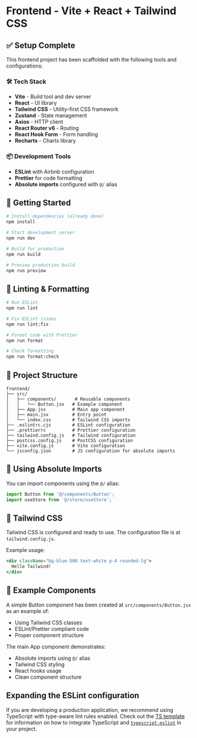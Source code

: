 # Frontend - Vite + React + Tailwind CSS

## ✅ Setup Complete

This frontend project has been scaffolded with the following tools and configurations:

### 🛠️ Tech Stack

- **Vite** - Build tool and dev server
- **React** - UI library
- **Tailwind CSS** - Utility-first CSS framework
- **Zustand** - State management
- **Axios** - HTTP client
- **React Router v6** - Routing
- **React Hook Form** - Form handling
- **Recharts** - Charts library

### 📦 Development Tools

- **ESLint** with Airbnb configuration
- **Prettier** for code formatting
- **Absolute imports** configured with `@/` alias

## 🚀 Getting Started

```bash
# Install dependencies (already done)
npm install

# Start development server
npm run dev

# Build for production
npm run build

# Preview production build
npm run preview
```

## 🧹 Linting & Formatting

```bash
# Run ESLint
npm run lint

# Fix ESLint issues
npm run lint:fix

# Format code with Prettier
npm run format

# Check formatting
npm run format:check
```

## 📁 Project Structure

```
frontend/
├── src/
│   ├── components/       # Reusable components
│   │   └── Button.jsx   # Example component
│   ├── App.jsx          # Main app component
│   ├── main.jsx         # Entry point
│   └── index.css        # Tailwind CSS imports
├── .eslintrc.cjs        # ESLint configuration
├── .prettierrc          # Prettier configuration
├── tailwind.config.js   # Tailwind configuration
├── postcss.config.js    # PostCSS configuration
├── vite.config.js       # Vite configuration
└── jsconfig.json        # JS configuration for absolute imports
```

## 🎯 Using Absolute Imports

You can import components using the `@/` alias:

```jsx
import Button from '@/components/Button';
import useStore from '@/store/useStore';
```

## 🎨 Tailwind CSS

Tailwind CSS is configured and ready to use. The configuration file is at `tailwind.config.js`.

Example usage:
```jsx
<div className="bg-blue-500 text-white p-4 rounded-lg">
  Hello Tailwind!
</div>
```

## 📝 Example Components

A simple Button component has been created at `src/components/Button.jsx` as an example of:
- Using Tailwind CSS classes
- ESLint/Prettier compliant code
- Proper component structure

The main App component demonstrates:
- Absolute imports using `@/` alias
- Tailwind CSS styling
- React hooks usage
- Clean component structure

## Expanding the ESLint configuration

If you are developing a production application, we recommend using TypeScript with type-aware lint rules enabled. Check out the [TS template](https://github.com/vitejs/vite/tree/main/packages/create-vite/template-react-ts) for information on how to integrate TypeScript and [`typescript-eslint`](https://typescript-eslint.io) in your project.
